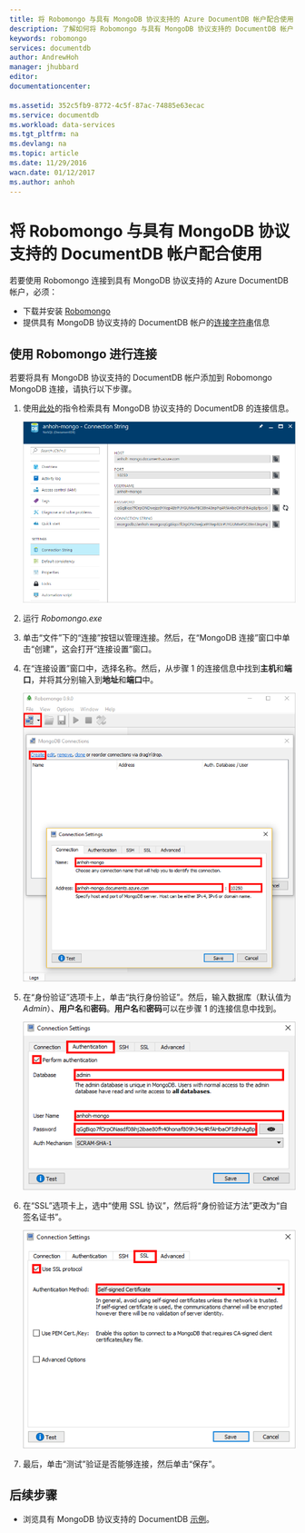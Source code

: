 ```yaml
---
title: 将 Robomongo 与具有 MongoDB 协议支持的 Azure DocumentDB 帐户配合使用 | Azure
description: 了解如何将 Robomongo 与具有 MongoDB 协议支持的 DocumentDB 帐户（目前以预览版提供）配合使用。
keywords: robomongo
services: documentdb
author: AndrewHoh
manager: jhubbard
editor: 
documentationcenter: 

ms.assetid: 352c5fb9-8772-4c5f-87ac-74885e63ecac
ms.service: documentdb
ms.workload: data-services
ms.tgt_pltfrm: na
ms.devlang: na
ms.topic: article
ms.date: 11/29/2016
wacn.date: 01/12/2017
ms.author: anhoh
---
```


# 将 Robomongo 与具有 MongoDB 协议支持的 DocumentDB 帐户配合使用
若要使用 Robomongo 连接到具有 MongoDB 协议支持的 Azure DocumentDB 帐户，必须：

- 下载并安装 [Robomongo](https://robomongo.org/)
- 提供具有 MongoDB 协议支持的 DocumentDB 帐户的[连接字符串](./documentdb-connect-mongodb-account.md)信息

## 使用 Robomongo 进行连接
若要将具有 MongoDB 协议支持的 DocumentDB 帐户添加到 Robomongo MongoDB 连接，请执行以下步骤。

1. 使用[此处](./documentdb-connect-mongodb-account.md)的指令检索具有 MongoDB 协议支持的 DocumentDB 的连接信息。

    ![连接字符串边栏选项卡的屏幕截图](./media/documentdb-mongodb-robomongo/connectionstringblade.png)  

2. 运行 *Robomongo.exe*

3. 单击“文件”下的“连接”按钮以管理连接。然后，在“MongoDB 连接”窗口中单击“创建”，这会打开“连接设置”窗口。

4. 在“连接设置”窗口中，选择名称。然后，从步骤 1 的连接信息中找到**主机**和**端口**，并将其分别输入到**地址**和**端口**中。

    ![Robomongo 管理连接的屏幕截图](./media/documentdb-mongodb-robomongo/manageconnections.png)  

5. 在“身份验证”选项卡上，单击“执行身份验证”。然后，输入数据库（默认值为 *Admin*）、**用户名**和**密码**。**用户名**和**密码**可以在步骤 1 的连接信息中找到。

    ![Robomongo 身份验证选项卡的屏幕截图](./media/documentdb-mongodb-robomongo/authentication.png)  

6. 在“SSL”选项卡上，选中“使用 SSL 协议”，然后将“身份验证方法”更改为“自签名证书”。

    ![Robomongo SSL 选项卡的屏幕截图](./media/documentdb-mongodb-robomongo/SSL.png)  

7. 最后，单击“测试”验证是否能够连接，然后单击“保存”。

## 后续步骤
- 浏览具有 MongoDB 协议支持的 DocumentDB [示例](./documentdb-mongodb-samples.md)。

<!---HONumber=Mooncake_0103_2017-->